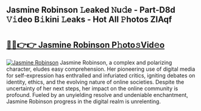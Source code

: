 ## Jasmine Robinson 𝙻eaked 𝙽u𝚍e - Part-D8d 𝚅𝚒deo B𝚒kini 𝙻eaks - Hot All 𝙿hotos ZIAqf

# <h2><a href="http://ld7jb9t.urlbe.top/?page=Jasmine+Robinson">🔗🔗👉👉 Jasmine Robinson P𝚑oto𝚜Vid𝚎o</a></h2>

[![Jasmine Robinson](https://i.imgur.com/eBuTRDB.gif)](http://ld7jb9t.urlbe.top/?page=Jasmine+Robinson)
Jasmine Robinson, a complex and polarizing character, eludes easy comprehension. Her pioneering use of digital media for self-expression has enthralled and infuriated critics, igniting debates on identity, ethics, and the evolving nature of online societies. Despite the uncertainty of her next steps, her impact on the online community is profound. Fueled by an unyielding resolve and undeniable enchantment, Jasmine Robinson progress in the digital realm is unrelenting.
